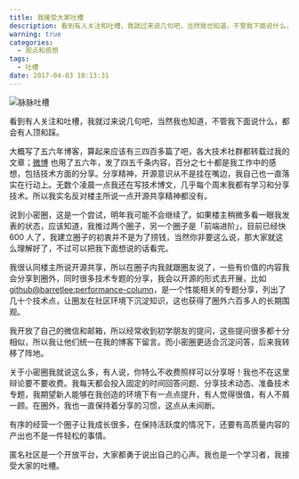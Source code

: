 ```yaml
---
title: 我接受大家吐槽
description: 看到有人关注和吐槽，我就过来说几句吧，当然我也知道，不管我下面说什么，都会有人赞和踩。
warning: true
categories:
  - 观点和感想
tags:
  - 吐槽
date: 2017-04-03 10:13:31
---
```


![脉脉吐槽](http://ww1.sinaimg.cn/large/6c0378f8gy1fe9a3wsyrvj20ku0fmwfw.jpg)

看到有人关注和吐槽，我就过来说几句吧，当然我也知道，不管我下面说什么，都会有人顶和踩。

<!--more-->

大概写了五六年博客，算起来应该有三四百多篇了吧，各大技术社群都转载过我的文章；[微博](http://weibo.com/173248656) 也用了五六年，发了四五千条内容，百分之七十都是我工作中的感想，包括技术方面的分享。分享精神，开源意识从不是挂在嘴边，我自己也一直落实在行动上。无数个凌晨一点我还在写技术博文，几乎每个周末我都有学习和分享技术。所以我实名反对楼主所说一点开源共享精神都没有。

说到小密圈，这是一个尝试，明年我可能不会继续了。如果楼主稍微多看一眼我发表的状态，应该知道，我推过两个圈子，另一个圈子是「前端进阶」，目前已经快 600 人了，我建立圈子的初衷并不是为了捞钱，当然你非要这么说，那大家就这么理解好了，不过可以把我下面想说的话看完。

我很认同楼主所说开源共享，所以在圈子内我就跟圈友说了，一些有价值的内容我会分享到圈外，同时很多技术专题的分享，我会以开源的形式去开展，比如  [github@barretlee:performance-column](https://github.com/barretlee/performance-column)，是一个性能相关的专题分享，列出了几十个技术点，让圈友在社区环境下沉淀知识，这也获得了圈外六百多人的长期围观。

我开放了自己的微信和邮箱，所以经常收到初学朋友的提问，这些提问很多都十分相似，所以我让他们统一在我的博客下留言。而小密圈更适合沉淀问答，后来我转移了阵地。

关于小密圈我就说这么多，有人说，你特么不收费照样可以分享呀！我也不在这里辩论要不要收费。我每天都会投入固定的时间回答问题、分享技术动态、准备技术专题，我期望新人能够在我创造的环境下有一点点提升，有人觉得很值，有人不屑一顾。在圈外，我也一直保持着分享的习惯，这点从未间断。

有序的经营一个圈子让我成长很多，在保持活跃度的情况下，还要有高质量内容的产出也不是一件轻松的事情。

匿名社区是一个开放平台，大家都勇于说出自己的心声。我也是一个学习者，我接受大家的吐槽。
